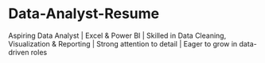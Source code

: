 # Data-Analyst-Resume
Aspiring Data Analyst | Excel &amp; Power BI | Skilled in Data Cleaning, Visualization &amp; Reporting | Strong attention to detail | Eager to grow in data-driven roles
